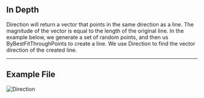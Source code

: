 ## In Depth
Direction will return a vector that points in the same direction as a line. The magnitude of the vector is equal to the length of the original line. In the example below, we generate a set of random points, and then us ByBestFitThroughPoints to create a line. We use Direction to find the vector direction of the created line.
___
## Example File

![Direction](./Autodesk.DesignScript.Geometry.Line.Direction_img.jpg)

